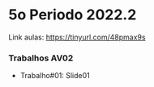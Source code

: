 # 5o Periodo 2022.2

Link aulas: https://tinyurl.com/48pmax9s

### Trabalhos AV02

- Trabalho#01: Slide01
